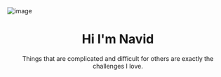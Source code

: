 <img src="./image/jpg" alt="image"/>
<div align="center">
  <h1> Hi I'm Navid</h1>
  <p>Things that are complicated and difficult for others are exactly the challenges I love.</p>
</div>
